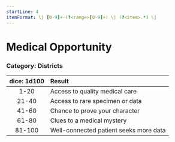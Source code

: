 ```yaml
---
startLine: 4
itemFormat: \| [0-9]+-(?<range>[0-9]+) \| (?<item>.*) \|
---
```

# Medical Opportunity
### Category: Districts

| dice: 1d100 | Result |
|:----:|:-------|
| 1-20 | Access to quality medical care |
| 21-40 | Access to rare specimen or data |
| 41-60 | Chance to prove your character |
| 61-80 | Clues to a medical mystery |
| 81-100 | Well-connected patient seeks more data |